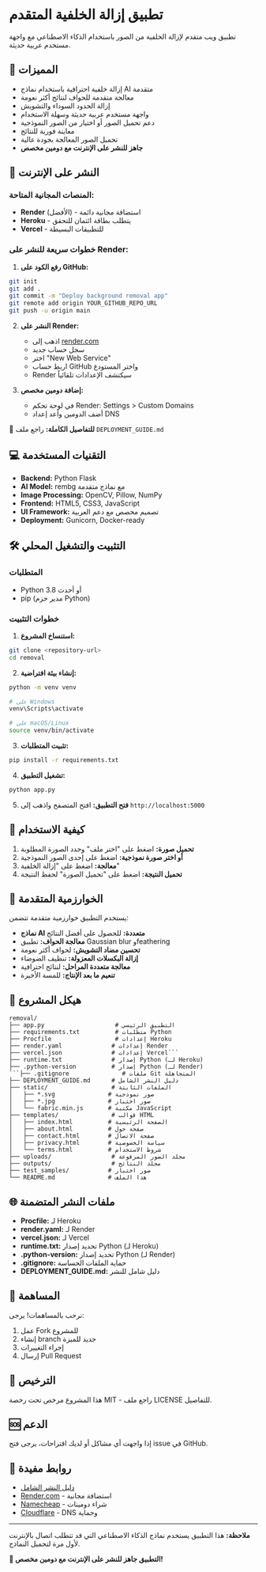 # تطبيق إزالة الخلفية المتقدم

تطبيق ويب متقدم لإزالة الخلفية من الصور باستخدام الذكاء الاصطناعي مع واجهة مستخدم عربية حديثة.

## 🌟 المميزات

- إزالة خلفية احترافية باستخدام نماذج AI متقدمة
- معالجة متقدمة للحواف لنتائج أكثر نعومة
- إزالة الحدود السوداء والتشويش
- واجهة مستخدم عربية حديثة وسهلة الاستخدام
- دعم تحميل الصور أو اختيار من الصور النموذجية
- معاينة فورية للنتائج
- تحميل الصور المعالجة بجودة عالية
- **جاهز للنشر على الإنترنت مع دومين مخصص**

## 🚀 النشر على الإنترنت

### المنصات المجانية المتاحة:
- **Render** (الأفضل) - استضافة مجانية دائمة
- **Heroku** - يتطلب بطاقة ائتمان للتحقق
- **Vercel** - للتطبيقات البسيطة

### خطوات سريعة للنشر على Render:

1. **رفع الكود على GitHub:**
```bash
git init
git add .
git commit -m "Deploy background removal app"
git remote add origin YOUR_GITHUB_REPO_URL
git push -u origin main
```

2. **النشر على Render:**
   - اذهب إلى [render.com](https://render.com)
   - سجل حساب جديد
   - اختر "New Web Service"
   - اربط حساب GitHub واختر المستودع
   - Render سيكتشف الإعدادات تلقائياً

3. **إضافة دومين مخصص:**
   - في لوحة تحكم Render: Settings > Custom Domains
   - أضف الدومين وأعد إعداد DNS

📖 **للتفاصيل الكاملة:** راجع ملف `DEPLOYMENT_GUIDE.md`

## 💻 التقنيات المستخدمة

- **Backend:** Python Flask
- **AI Model:** rembg مع نماذج متقدمة
- **Image Processing:** OpenCV, Pillow, NumPy
- **Frontend:** HTML5, CSS3, JavaScript
- **UI Framework:** تصميم مخصص مع دعم العربية
- **Deployment:** Gunicorn, Docker-ready

## 🛠️ التثبيت والتشغيل المحلي

### المتطلبات
- Python 3.8 أو أحدث
- pip (مدير حزم Python)

### خطوات التثبيت

1. **استنساخ المشروع:**
```bash
git clone <repository-url>
cd removal
```

2. **إنشاء بيئة افتراضية:**
```bash
python -m venv venv

# على Windows
venv\Scripts\activate

# على macOS/Linux
source venv/bin/activate
```

3. **تثبيت المتطلبات:**
```bash
pip install -r requirements.txt
```

4. **تشغيل التطبيق:**
```bash
python app.py
```

5. **فتح التطبيق:**
افتح المتصفح واذهب إلى `http://localhost:5000`

## 📱 كيفية الاستخدام

1. **تحميل صورة:** اضغط على "اختر ملف" وحدد الصورة المطلوبة
2. **أو اختر صورة نموذجية:** اضغط على إحدى الصور النموذجية
3. **معالجة:** اضغط على "إزالة الخلفية"
4. **تحميل النتيجة:** اضغط على "تحميل الصورة" لحفظ النتيجة

## 🧠 الخوارزمية المتقدمة

يستخدم التطبيق خوارزمية متقدمة تتضمن:

- **نماذج AI متعددة:** للحصول على أفضل النتائج
- **معالجة الحواف:** تطبيق Gaussian blur وfeathering
- **تحسين مضاد التشويش:** لحواف أكثر نعومة
- **إزالة البكسلات المعزولة:** تنظيف الضوضاء
- **معالجة متعددة المراحل:** لنتائج احترافية
- **تنعيم ما بعد الإنتاج:** للمسة الأخيرة

## 📁 هيكل المشروع

```
removal/
├── app.py                    # التطبيق الرئيسي
├── requirements.txt          # متطلبات Python
├── Procfile                  # إعدادات Heroku
├── render.yaml              # إعدادات Render
├── vercel.json              # إعدادات Vercel```
├── runtime.txt              # إصدار Python (لـ Heroku)
├── .python-version          # إصدار Python (لـ Render)
```├── .gitignore               # ملفات Git المتجاهلة
├── DEPLOYMENT_GUIDE.md      # دليل النشر الشامل
├── static/                  # الملفات الثابتة
│   ├── *.svg               # صور نموذجية
│   ├── *.jpg               # صور اختبار
│   └── fabric.min.js       # مكتبة JavaScript
├── templates/               # قوالب HTML
│   ├── index.html          # الصفحة الرئيسية
│   ├── about.html          # صفحة حول
│   ├── contact.html        # صفحة الاتصال
│   ├── privacy.html        # سياسة الخصوصية
│   └── terms.html          # شروط الاستخدام
├── uploads/                 # مجلد الصور المرفوعة
├── outputs/                 # مجلد النتائج
├── test_samples/           # صور اختبار
└── README.md               # هذا الملف
```

## 🌐 ملفات النشر المتضمنة

- **Procfile:** لـ Heroku
- **render.yaml:** لـ Render
- **vercel.json:** لـ Vercel
- **runtime.txt:** تحديد إصدار Python (لـ Heroku)
- **.python-version:** تحديد إصدار Python (لـ Render)
- **.gitignore:** حماية الملفات الحساسة
- **DEPLOYMENT_GUIDE.md:** دليل شامل للنشر

## 🤝 المساهمة

نرحب بالمساهمات! يرجى:

1. عمل Fork للمشروع
2. إنشاء branch جديد للميزة
3. إجراء التغييرات
4. إرسال Pull Request

## 📄 الترخيص

هذا المشروع مرخص تحت رخصة MIT - راجع ملف LICENSE للتفاصيل.

## 🆘 الدعم

إذا واجهت أي مشاكل أو لديك اقتراحات، يرجى فتح issue في GitHub.

## 🔗 روابط مفيدة

- [دليل النشر الشامل](DEPLOYMENT_GUIDE.md)
- [Render.com](https://render.com) - استضافة مجانية
- [Namecheap](https://namecheap.com) - شراء دومينات
- [Cloudflare](https://cloudflare.com) - DNS وحماية

---

**ملاحظة:** هذا التطبيق يستخدم نماذج الذكاء الاصطناعي التي قد تتطلب اتصال بالإنترنت لأول مرة لتحميل النماذج.

**🎉 التطبيق جاهز للنشر على الإنترنت مع دومين مخصص!**